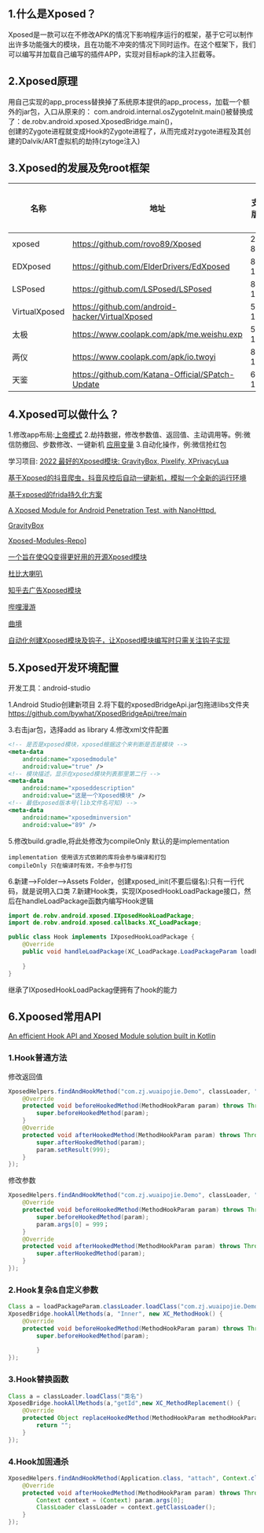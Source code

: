 ## 1.什么是Xposed？

Xposed是一款可以在不修改APK的情况下影响程序运行的框架，基于它可以制作出许多功能强大的模块，且在功能不冲突的情况下同时运作。在这个框架下，我们可以编写并加载自己编写的插件APP，实现对目标apk的注入拦截等。

## 2.Xposed原理

用自己实现的app_process替换掉了系统原本提供的app_process，加载一个额外的jar包，入口从原来的：  com.android.internal.osZygoteInit.main()被替换成了：de.robv.android.xposed.XposedBridge.main()，  
创建的Zygote进程就变成Hook的Zygote进程了，从而完成对zygote进程及其创建的Dalvik/ART虚拟机的劫持(zytoge注入)


## 3.Xposed的发展及免root框架


| 名称          | 地址                                            | 支持版本 | 是否免root |
| ------------- | ----------------------------------------------- | -------- | ---------- |
| xposed        | https://github.com/rovo89/Xposed                | 2.3-8.1  | 否         |
| EDXposed      | https://github.com/ElderDrivers/EdXposed        | 8.0-10   | 否         |
| LSPosed       | https://github.com/LSPosed/LSPosed              | 8.1-13   | 否         |
| VirtualXposed | https://github.com/android-hacker/VirtualXposed | 5.0-10.0 | 是         |
| 太极          | https://www.coolapk.com/apk/me.weishu.exp       | 5.0-10.0 | 是         |
| 两仪          | https://www.coolapk.com/apk/io.twoyi            | 8.1-12   | 是         |
| 天鉴              | https://github.com/Katana-Official/SPatch-Update                                                | 6-10         |  是          |



## 4.Xposed可以做什么？

1.修改app布局:[上帝模式](https://github.com/kaisar945/Xposed-GodMode)
2.劫持数据，修改参数值、返回值、主动调用等。例:微信防撤回、步数修改、一键新机
[应用变量](https://github.com/kingsollyu/AppEnv)
3.自动化操作，例:微信抢红包

学习项目:
[2022 最好的Xposed模块: GravityBox, Pixelify, XPrivacyLua](https://www.xda-developers.com/best-xposed-modules/)

[基于Xposed的抖音爬虫，抖音风控后自动一键新机，模拟一个全新的运行环境](https://github.com/Lstaynight/xposed-dy)

[基于xposed的frida持久化方案](https://github.com/svengong/xcubebase)

[A Xposed Module for Android Penetration Test, with NanoHttpd.](https://github.com/monkeylord/XServer)

[GravityBox](https://github.com/GravityBox/GravityBox)

[Xposed-Modules-Repo](https://github.com/Xposed-Modules-Repo)]

[一个旨在使QQ变得更好用的开源Xposed模块](https://github.com/ferredoxin/QNotified)

[杜比大喇叭](https://github.com/nining377/dolby_beta)

[知乎去广告Xposed模块](https://github.com/shatyuka/Zhiliao)

[哔哩漫游](https://github.com/yujincheng08/BiliRoaming)

[曲境](https://github.com/Mocha-L/QuJing)

[自动化创建Xposed模块及钩子，让Xposed模块编写时只需关注钩子实现](https://github.com/monkeylord/XposedTemplateForAS)

## 5.Xposed开发环境配置

开发工具：android-studio

1.Android Studio创建新项目
2.将下载的xposedBridgeApi.jar包拖进libs文件夹
<https://github.com/bywhat/XposedBridgeApi/tree/main>

3.右击jar包，选择add as library
4.修改xml文件配置
```xml
<!-- 是否是xposed模块，xposed根据这个来判断是否是模块 -->
<meta-data
    android:name="xposedmodule"
    android:value="true" />
<!-- 模块描述，显示在xposed模块列表那里第二行 -->
<meta-data
    android:name="xposeddescription"
    android:value="这是一个Xposed模块" />
<!-- 最低xposed版本号(lib文件名可知) -->
<meta-data
    android:name="xposedminversion"
    android:value="89" />
```
5.修改build.gradle,将此处修改为compileOnly 默认的是implementation
```
implementation 使用该方式依赖的库将会参与编译和打包
compileOnly 只在编译时有效，不会参与打包
```
6.新建-->Folder-->Assets Folder，创建xposed_init(不要后缀名):只有一行代码，就是说明入口类
7.新建Hook类，实现IXposedHookLoadPackage接口，然后在handleLoadPackage函数内编写Hook逻辑
```java
import de.robv.android.xposed.IXposedHookLoadPackage; 
import de.robv.android.xposed.callbacks.XC_LoadPackage;

public class Hook implements IXposedHookLoadPackage {
    @Override
    public void handleLoadPackage(XC_LoadPackage.LoadPackageParam loadPackageParam) throws Throwable {
        
    }
}
```
继承了IXposedHookLoadPackag便拥有了hook的能力
## 6.Xpoosed常用API

[An efficient Hook API and Xposed Module solution built in Kotlin](https://github.com/fankes/YukiHookAPI)

### 1.Hook普通方法
修改返回值
```java
XposedHelpers.findAndHookMethod("com.zj.wuaipojie.Demo", classLoader, "getPublicInt", new XC_MethodHook() {
    @Override
    protected void beforeHookedMethod(MethodHookParam param) throws Throwable {
        super.beforeHookedMethod(param);
    }
    @Override
    protected void afterHookedMethod(MethodHookParam param) throws Throwable {
        super.afterHookedMethod(param);
        param.setResult(999);
    }
});

```
修改参数
```java
XposedHelpers.findAndHookMethod("com.zj.wuaipojie.Demo", classLoader, "setPublicInt", int.class, new XC_MethodHook() {
    @Override
    protected void beforeHookedMethod(MethodHookParam param) throws Throwable {
        super.beforeHookedMethod(param);
        param.args[0] = 999；
    }
    @Override
    protected void afterHookedMethod(MethodHookParam param) throws Throwable {
        super.afterHookedMethod(param);
    }
});

```

### 2.Hook复杂&自定义参数

```java
Class a = loadPackageParam.classLoader.loadClass("com.zj.wuaipojie.Demo");
XposedBridge.hookAllMethods(a, "Inner", new XC_MethodHook() {
    @Override
    protected void beforeHookedMethod(MethodHookParam param) throws Throwable {
        super.beforeHookedMethod(param);
        
        }
});

```


### 3.Hook替换函数
```java
Class a = classLoader.loadClass("类名")
XposedBridge.hookAllMethods(a,"getId",new XC_MethodReplacement() {  
    @Override  
    protected Object replaceHookedMethod(MethodHookParam methodHookParam) throws Throwable {  
        return "";  
    }  
});

```


### 4.Hook加固通杀
```java
XposedHelpers.findAndHookMethod(Application.class, "attach", Context.class, new XC_MethodHook() {  
    @Override  
    protected void afterHookedMethod(MethodHookParam param) throws Throwable {  
        Context context = (Context) param.args[0];  
        ClassLoader classLoader = context.getClassLoader();  
    }  
});

```

